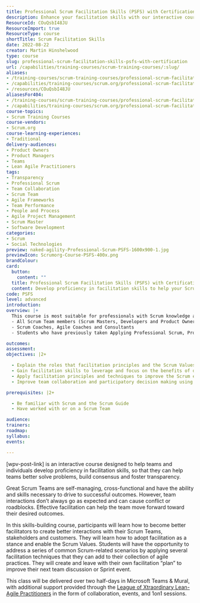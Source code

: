```yaml
---
title: Professional Scrum Facilitation Skills (PSFS) with Certification
description: Enhance your facilitation skills with our interactive course, empowering Scrum Teams to solve problems, build consensus, and foster transparency effectively.
ResourceId: COuQsbI48JU
ResourceImport: true
ResourceType: course
shortTitle: Scrum Facilitation Skills
date: 2022-08-22
creator: Martin Hinshelwood
type: course
slug: professional-scrum-facilitation-skills-psfs-with-certification
url: /capabilities/training-courses/scrum-training-courses/:slug/
aliases:
- /training-courses/scrum-training-courses/professional-scrum-facilitation-skills-psfs-with-certification/
- /capabilities/training-courses/scrum.org/professional-scrum-facilitation-skills-psfs-with-certification/
- /resources/COuQsbI48JU
aliasesFor404:
- /training-courses/scrum-training-courses/professional-scrum-facilitation-skills-psfs-with-certification/
- /capabilities/training-courses/scrum.org/professional-scrum-facilitation-skills-psfs-with-certification/
course-topics:
- Scrum Training Courses
course-vendors:
- Scrum.org
course-learning-experiences:
- Traditional
delivery-audiences:
- Product Owners
- Product Managers
- Teams
- Lean Agile Practitioners
tags:
- Transparency
- Professional Scrum
- Team Collaboration
- Scrum Team
- Agile Frameworks
- Team Performance
- People and Process
- Agile Project Management
- Scrum Master
- Software Development
categories:
- Scrum
- Social Technologies
preview: naked-agility-Professional-Scrum-PSFS-1600x900-1.jpg
previewIcon: Scrumorg-Course-PSFS-400x.png
brandColour: 
card:
  button:
    content: ""
  title: Professional Scrum Facilitation Skills (PSFS) with Certification
  content: Develop proficiency in facilitation skills to help your Scrum Team better solve problems, create a shared understanding, and foster transparency. Learn how to become a better facilitator to improve Scrum Team, stakeholder and customer interactions.
code: PSFS
level: advanced
introduction: 
overview: |+
  This course is most suitable for professionals with Scrum knowledge and experience that are interested in learning how to use facilitation to enhance team collaboration and reduce conflict. It is ideal for: 
  - All Scrum Team members (Scrum Masters, Developers and Product Owners)
  - Scrum Coaches, Agile Coaches and Consultants
  - Students who have previously taken Applying Professional Scrum, Professional Scrum Master, Professional Scrum Product Owner training or equivalent.

outcomes: 
assessment: 
objectives: |2+

  - Explain the roles that facilitation principles and the Scrum Values play in enhancing healthy collaboration within Scrum Teams
  - Gain facilitation skills to leverage and focus on the benefits of diverse perspectives on a team with varying team dynamics
  - Apply facilitation principles and techniques to improve the Scrum events and other interactions
  - Improve team collaboration and participatory decision making using a facilitator stance and toolbox of techniques

prerequisites: |2+

  - Be familiar with Scrum and the Scrum Guide
  - Have worked with or on a Scrum Team

audience: 
trainers: 
roadmap: 
syllabus: 
events: 

---
```

\[wpv-post-link\] is an interactive course designed to help teams and individuals develop proficiency in facilitation skills, so that they can help teams better solve problems, build consensus and foster transparency.

Great Scrum Teams are self-managing, cross-functional and have the ability and skills necessary to drive to successful outcomes. However, team interactions don’t always go as expected and can cause conflict or roadblocks. Effective facilitation can help the team move forward toward their desired outcomes.

In this skills-building course, participants will learn how to become better facilitators to create better interactions with their Scrum Teams, stakeholders and customers. They will learn how to adopt facilitation as a stance and enable the Scrum Values. Students will have the opportunity to address a series of common Scrum-related scenarios by applying several facilitation techniques that they can add to their collection of agile practices. They will create and leave with their own facilitation “plan” to improve their next team discussion or Sprint event.

This class will be delivered over two half-days in Microsoft Teams & Mural, with additional support provided through the [League of Xtraordinary Lean-Agile Practitioners](https://community.nkdagility.com) in the form of collaboration, events, and 1on1 sessions.

